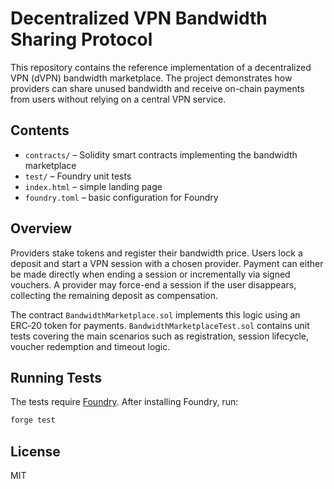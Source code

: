 # Decentralized VPN Bandwidth Sharing Protocol

This repository contains the reference implementation of a decentralized VPN (dVPN) bandwidth marketplace. The project demonstrates how providers can share unused bandwidth and receive on-chain payments from users without relying on a central VPN service.

## Contents

- `contracts/` – Solidity smart contracts implementing the bandwidth marketplace
- `test/` – Foundry unit tests
- `index.html` – simple landing page
- `foundry.toml` – basic configuration for Foundry

## Overview

Providers stake tokens and register their bandwidth price. Users lock a deposit and start a VPN session with a chosen provider. Payment can either be made directly when ending a session or incrementally via signed vouchers. A provider may force-end a session if the user disappears, collecting the remaining deposit as compensation.

The contract `BandwidthMarketplace.sol` implements this logic using an ERC‑20 token for payments. `BandwidthMarketplaceTest.sol` contains unit tests covering the main scenarios such as registration, session lifecycle, voucher redemption and timeout logic.

## Running Tests

The tests require [Foundry](https://github.com/foundry-rs/foundry). After installing Foundry, run:

```bash
forge test
```

## License

MIT
